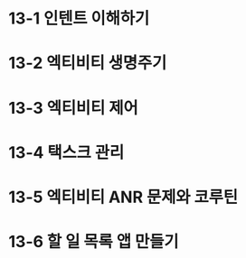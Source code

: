 # 13-1 인텐트 이해하기

# 13-2 엑티비티 생명주기

# 13-3 엑티비티 제어
# 13-4 택스크 관리

# 13-5 엑티비티 ANR 문제와 코루틴

# 13-6 할 일 목록 앱 만들기
